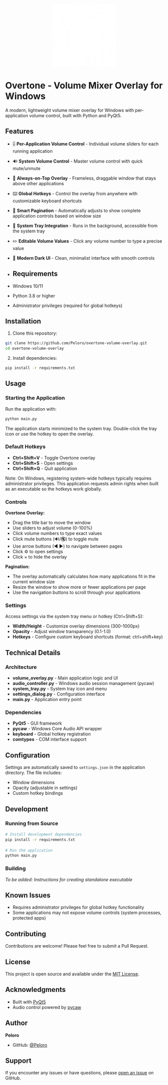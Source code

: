 <p align="center">
  <img src="assets/icon2.png" alt="Overtone Logo" width="200"/>
</p>

# Overtone - Volume Mixer Overlay for Windows

A modern, lightweight volume mixer overlay for Windows with per-application volume control, built with Python and PyQt5.

## Features

- 🎚️ **Per-Application Volume Control** - Individual volume sliders for each running application
- 🔊 **System Volume Control** - Master volume control with quick mute/unmute
- 🎯 **Always-on-Top Overlay** - Frameless, draggable window that stays above other applications
- ⌨️ **Global Hotkeys** - Control the overlay from anywhere with customizable keyboard shortcuts
- 📄 **Smart Pagination** - Automatically adjusts to show complete application controls based on window size
- 💾 **System Tray Integration** - Runs in the background, accessible from the system tray
- ✏️ **Editable Volume Values** - Click any volume number to type a precise value
- 🎨 **Modern Dark UI** - Clean, minimalist interface with smooth controls

- ## Requirements

- Windows 10/11
- Python 3.8 or higher
- Administrator privileges (required for global hotkeys)

## Installation

1. Clone this repository:
```bash
git clone https://github.com/Peloro/overtone-volume-overlay.git
cd overtone-volume-overlay
```

2. Install dependencies:
```bash
pip install -r requirements.txt
```

## Usage

### Starting the Application

Run the application with:
```bash
python main.py
```

The application starts minimized to the system tray. Double-click the tray icon or use the hotkey to open the overlay.

### Default Hotkeys

- **Ctrl+Shift+V** - Toggle Overtone overlay
- **Ctrl+Shift+S** - Open settings
- **Ctrl+Shift+Q** - Quit application

Note: On Windows, registering system-wide hotkeys typically requires administrator privileges. This application requests admin rights when built as an executable so the hotkeys work globally.

### Controls

**Overtone Overlay:**
- Drag the title bar to move the window
- Use sliders to adjust volume (0-100%)
- Click volume numbers to type exact values
- Click mute buttons (🔊/🔇) to toggle mute
- Use arrow buttons (◀ ▶) to navigate between pages
- Click ⚙️ to open settings
- Click × to hide the overlay

**Pagination:**
- The overlay automatically calculates how many applications fit in the current window size
- Resize the window to show more or fewer applications per page
- Use the navigation buttons to scroll through your applications

### Settings

Access settings via the system tray menu or hotkey (Ctrl+Shift+S):

- **Width/Height** - Customize overlay dimensions (300-1000px)
- **Opacity** - Adjust window transparency (0.1-1.0)
- **Hotkeys** - Configure custom keyboard shortcuts (format: ctrl+shift+key)

## Technical Details

### Architecture

- **volume_overlay.py** - Main application logic and UI
- **audio_controller.py** - Windows audio session management (pycaw)
- **system_tray.py** - System tray icon and menu
- **settings_dialog.py** - Configuration interface
- **main.py** - Application entry point

### Dependencies

- **PyQt5** - GUI framework
- **pycaw** - Windows Core Audio API wrapper
- **keyboard** - Global hotkey registration
- **comtypes** - COM interface support

## Configuration

Settings are automatically saved to `settings.json` in the application directory. The file includes:
- Window dimensions
- Opacity (adjustable in settings)
- Custom hotkey bindings

## Development

### Running from Source

```bash
# Install development dependencies
pip install -r requirements.txt

# Run the application
python main.py
```

### Building

*To be added: Instructions for creating standalone executable*

## Known Issues

- Requires administrator privileges for global hotkey functionality
- Some applications may not expose volume controls (system processes, protected apps)

## Contributing

Contributions are welcome! Please feel free to submit a Pull Request.

## License

This project is open source and available under the [MIT License](LICENSE).

## Acknowledgments

- Built with [PyQt5](https://www.riverbankcomputing.com/software/pyqt/)
- Audio control powered by [pycaw](https://github.com/AndreMiras/pycaw)

## Author

**Peloro**
- GitHub: [@Peloro](https://github.com/Peloro)

## Support

If you encounter any issues or have questions, please [open an issue](https://github.com/Peloro/overtone-volume-overlay/issues) on GitHub.
